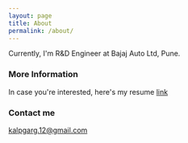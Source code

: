```yaml
---
layout: page
title: About
permalink: /about/
---
```

Currently, I'm R&D Engineer at Bajaj Auto Ltd, Pune.

### More Information

In case you're interested, here's my resume [link](/files/resume-1.pdf)

### Contact me

[kalpgarg.12@gmail.com](mailto:kalpgarg.12@gmail.com)